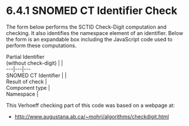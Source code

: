 # 6.4.1 SNOMED CT Identifier Check

The form below performs the SCTID Check-Digit computation and checking. It also identifies the namespace element of an identifier. Below the form is an expandable box including the JavaScript code used to perform these computations.

Partial Identifier   
(without check-digit)  |  |   
---|---|---  
SNOMED CT Identifier  |  |   
Result of check  |   
Component type  |   
Namespace  |   
  
This Verhoeff checking part of this code was based on a webpage at: 

  * [ http://www.augustana.ab.ca/~mohrj/algorithms/checkdigit.html ](http://www.augustana.ab.ca/~mohrj/algorithms/checkdigit.html)

